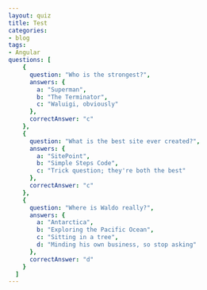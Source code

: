 ```yaml
---
layout: quiz
title: Test
categories:
- blog
tags:
- Angular
questions: [
    {
      question: "Who is the strongest?",
      answers: {
        a: "Superman",
        b: "The Terminator",
        c: "Waluigi, obviously"
      },
      correctAnswer: "c"
    },
    {
      question: "What is the best site ever created?",
      answers: {
        a: "SitePoint",
        b: "Simple Steps Code",
        c: "Trick question; they're both the best"
      },
      correctAnswer: "c"
    },
    {
      question: "Where is Waldo really?",
      answers: {
        a: "Antarctica",
        b: "Exploring the Pacific Ocean",
        c: "Sitting in a tree",
        d: "Minding his own business, so stop asking"
      },
      correctAnswer: "d"
    }
  ]
---
```



